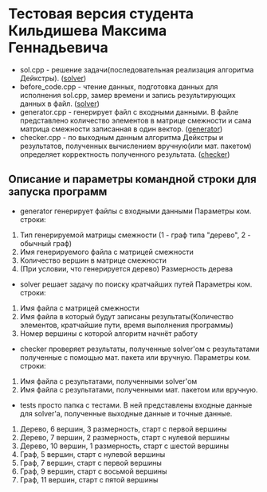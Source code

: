# Тестовая версия студента Кильдишева Максима Геннадьевича

- sol.cpp - решение задачи(последовательная реализация алгоритма Дейкстры). ([solver](https://github.com/mkildishev/parprog-2018-1/tree/master/groups/1403-3/kildishev_mg/1-test-version/solver))
- before_code.cpp - чтение данных, подготовка данных для исполнения sol.cpp, замер времени и запись результирующих данных в файл. ([solver](https://github.com/mkildishev/parprog-2018-1/tree/master/groups/1403-3/kildishev_mg/1-test-version/solver"))
- generator.cpp - генерирует файл с входными данными. В файле представлено количество элементов
в матрице смежности и сама матрица смежности записанная в один вектор. ([generator](https://github.com/mkildishev/parprog-2018-1/tree/master/groups/1403-3/kildishev_mg/1-test-version/generator"))
- checker.cpp - по выходным данным алгоритма Дейкстры и результатов, полученных
вычислением вручную(или мат. пакетом) определяет корректность полученного результата. ([checker](https://github.com/mkildishev/parprog-2018-1/tree/master/groups/1403-3/kildishev_mg/1-test-version/checker"))

## Описание и параметры командной строки для запуска программ
- generator генерирует файлы с входными данными
Параметры ком. строки:

1) Тип генерируемой матрицы смежности (1 - граф типа "дерево", 2 - обычный граф)
2) Имя генерируемого файла с матрицей смежности
3) Количество вершин в матрице смежности
4) (При условии, что генерируется дерево) Размерность дерева

- solver решает задачу по поиску кратчайших путей
Параметры ком. строки:

1) Имя файла с матрицей смежности
2) Имя файла в который будут записаны результаты(Количество элементов, кратчайшие пути, время выполнения программы)
3) Номер вершины с которой алгоритм начнёт работу

- checker проверяет результаты, полученные solver'ом с результатами полученные с помощью мат. пакета или вручную.
 Параметры ком. строки:

 1) Имя файла с результатами, полученными solver'ом
 2) Имя файла с результатами, полученными мат. пакетом или вручную.

- tests просто папка с тестами. В ней представлены входные данные для solver'a, полученные
выходные данные и точные данные.
1) Дерево, 6 вершин, 3 размерность, старт с первой вершины
2) Дерево, 7 вершин, 2 размерность, старт с нулевой вершины
3) Дерево, 10 вершин, 1 размерность, старт с шестой вершины
4) Граф, 5 вершин, старт с нулевой вершины
5) Граф, 7 вершин, старт с первой вершины
6) Граф, 9 вершин, старт с восьмой вершины
7) Граф, 11 вершин, старт с пятой вершины

